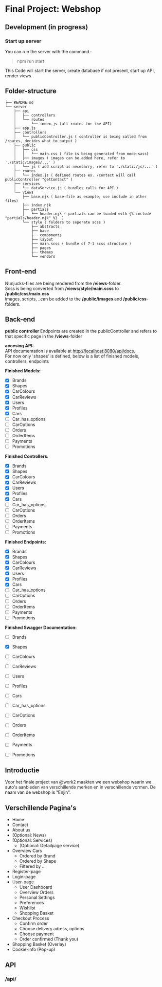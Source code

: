 # Final Project: Webshop

## Development (in progress)
### Start up server
You can run the server with the command :  
> npm run start

This Code will start the server, create database if not present, start up API, render views.

## Folder-structure
```
├── README.md  
└── server  
    ├── api
    │   ├── controllers 
    │   └── routes
    │       └── index.js (all routes for the API)
    ├── app.js
    ├── controllers
    │   └── publicController.js ( controller is being called from /routes, decides what to output )
    ├── public
    │   ├── css
    │   │   └── main.css ( file is being generated from node-sass)
    │   ├── images ( images can be added here, refer to './static/images/...' )
    │   └── js ( add script is necesarry, refer to './static/js/...' )
    ├── routes
    │   └── index.js ( defined routes ex. /contact will call publicController "getContact" )
    ├── services
    │   └── dataService.js ( bundles calls for API )
    └── views
        ├── base.njk ( base-file as example, use include in other files)
        ├── index.njk
        ├── partials
        │   └── header.njk ( partials can be loaded with {% include "partials/header.njk" %}  )
        └── style ( folders to seperate scss )
            ├── abstracts
            ├── base
            ├── components
            ├── layout
            ├── main.scss ( bundle of 7-1 scss structure )
            ├── pages
            ├── themes
            └── vendors
```

## Front-end
Nunjucks-files are being rendered from the **/views**-folder.  
Scss is being converted from **/views/style/main.scss** to **/public/css/main.css**  
images, scripts, ..can be added to the **/public/images** and **/public/css**-folders.  


## Back-end
**public controller**
Endpoints are created in the publicController and refers to that specific page in the **/views**-folder

**accesing API:**  
API documentation is available at [http://localhost:8080/api/docs](http://localhost:8080/api/docs).  
For now only 'shapes' is defined, below is a list of finished models, controllers, endpoints

**Finished Models:**  
- [x] Brands
- [x] Shapes
- [x] CarColours
- [x] CarReviews
- [x] Users
- [x] Profiles
- [x] Cars
- [ ] Car_has_options
- [ ] CarOptions
- [ ] Orders
- [ ] OrderItems
- [ ] Payments
- [ ] Promotions  

**Finished Controllers:**  
- [x] Brands
- [x] Shapes
- [x] CarColours
- [x] CarReviews
- [x] Users
- [x] Profiles
- [x] Cars
- [ ] Car_has_options
- [ ] CarOptions
- [ ] Orders
- [ ] OrderItems
- [ ] Payments
- [ ] Promotions  
  
**Finished Endpoints:**  
- [x] Brands
- [x] Shapes
- [x] CarColours
- [x] CarReviews
- [x] Users
- [x] Profiles
- [x] Cars
- [ ] Car_has_options
- [ ] CarOptions
- [ ] Orders
- [ ] OrderItems
- [ ] Payments
- [ ] Promotions  
  
**Finished Swagger Documentation:**  
- [ ] Brands
- [x] Shapes
- [ ] CarColours
- [ ] CarReviews
- [ ] Users
- [ ] Profiles
- [ ] Cars
- [ ] Car_has_options
- [ ] CarOptions
- [ ] Orders
- [ ] OrderItems
- [ ] Payments
- [ ] Promotions




## Introductie
Voor het finale project van @work2 maakten we  een webshop waarin we auto's aanbieden van verschillende merken en in verschillende vormen. 
De naam van de webshop is "Enjin".

## Verschillende Pagina's
* Home
* Contact
* About us
* (Optional: News)
* (Optional: Services)
    * (Optional: Detailpage service)
* Overview Cars
    * Ordered by Brand
    * Ordered by Shape
    * Filtered by ..
* Register-page
* Login-page
* User-page
    * User Dashboard
    * Overview Orders
    * Personal Settings
    * Preferences
    * Wishlist
    * Shopping Basket
* Checkout Process
    * Confirm order
    * Choose delivery adress, options
    * Choose payment
    * Order confirmed (Thank you)
* Shopping Basket (Overlay)
* Cookie-info (Pop-up)




## API

### /api/


